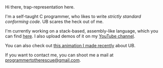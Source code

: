Hi there, trap-representation here.

I'm a self-taught C programmer, who likes to write *strictly standard conforming code*. UB scares the heck out of me.

I'm currently working on a stack-based, assembly-like language, which you can find [here](https://github.com/trap-representation/Chlore). I also upload demos of it on my [YouTube channel](https://www.youtube.com/channel/UC0j25PUywdrQGOR2jWkuPHg).

You can also check out [this animation I made recently](https://youtu.be/-gVAP8YMlk0) about UB.

If you want to contact me, you can shoot me a mail at programmertotherescue@gmail.com.
